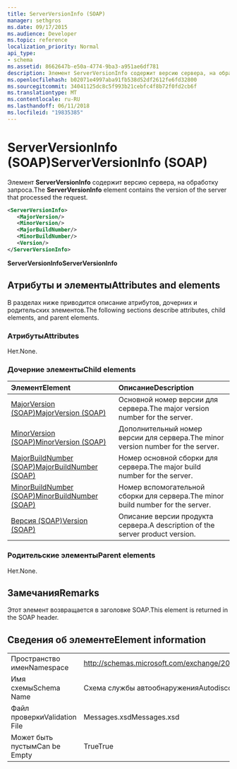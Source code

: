 ```yaml
---
title: ServerVersionInfo (SOAP)
manager: sethgros
ms.date: 09/17/2015
ms.audience: Developer
ms.topic: reference
localization_priority: Normal
api_type:
- schema
ms.assetid: 8662647b-e50a-4774-9ba3-a951ae6df781
description: Элемент ServerVersionInfo содержит версию сервера, на обработку запроса.
ms.openlocfilehash: b02071e4997aba91fb538d52df2612fe6fd32800
ms.sourcegitcommit: 34041125dc8c5f993b21cebfc4f8b72f0fd2cb6f
ms.translationtype: MT
ms.contentlocale: ru-RU
ms.lasthandoff: 06/11/2018
ms.locfileid: "19835385"
---
```

# <a name="serverversioninfo-soap"></a><span data-ttu-id="ce0fe-103">ServerVersionInfo (SOAP)</span><span class="sxs-lookup"><span data-stu-id="ce0fe-103">ServerVersionInfo (SOAP)</span></span>

<span data-ttu-id="ce0fe-104">Элемент **ServerVersionInfo** содержит версию сервера, на обработку запроса.</span><span class="sxs-lookup"><span data-stu-id="ce0fe-104">The **ServerVersionInfo** element contains the version of the server that processed the request.</span></span> 
  
```XML
<ServerVersionInfo>
   <MajorVersion/>
   <MinorVersion/>
   <MajorBuildNumber/>
   <MinorBuildNumber/>
   <Version/>
</ServerVersionInfo>
```

 <span data-ttu-id="ce0fe-105">**ServerVersionInfo**</span><span class="sxs-lookup"><span data-stu-id="ce0fe-105">**ServerVersionInfo**</span></span>
## <a name="attributes-and-elements"></a><span data-ttu-id="ce0fe-106">Атрибуты и элементы</span><span class="sxs-lookup"><span data-stu-id="ce0fe-106">Attributes and elements</span></span>

<span data-ttu-id="ce0fe-107">В разделах ниже приводится описание атрибутов, дочерних и родительских элементов.</span><span class="sxs-lookup"><span data-stu-id="ce0fe-107">The following sections describe attributes, child elements, and parent elements.</span></span>
  
### <a name="attributes"></a><span data-ttu-id="ce0fe-108">Атрибуты</span><span class="sxs-lookup"><span data-stu-id="ce0fe-108">Attributes</span></span>

<span data-ttu-id="ce0fe-109">Нет.</span><span class="sxs-lookup"><span data-stu-id="ce0fe-109">None.</span></span>
  
### <a name="child-elements"></a><span data-ttu-id="ce0fe-110">Дочерние элементы</span><span class="sxs-lookup"><span data-stu-id="ce0fe-110">Child elements</span></span>

|<span data-ttu-id="ce0fe-111">**Элемент**</span><span class="sxs-lookup"><span data-stu-id="ce0fe-111">**Element**</span></span>|<span data-ttu-id="ce0fe-112">**Описание**</span><span class="sxs-lookup"><span data-stu-id="ce0fe-112">**Description**</span></span>|
|:-----|:-----|
|[<span data-ttu-id="ce0fe-113">MajorVersion (SOAP)</span><span class="sxs-lookup"><span data-stu-id="ce0fe-113">MajorVersion (SOAP)</span></span>](majorversion-soap.md) <br/> |<span data-ttu-id="ce0fe-114">Основной номер версии для сервера.</span><span class="sxs-lookup"><span data-stu-id="ce0fe-114">The major version number for the server.</span></span>  <br/> |
|[<span data-ttu-id="ce0fe-115">MinorVersion (SOAP)</span><span class="sxs-lookup"><span data-stu-id="ce0fe-115">MinorVersion (SOAP)</span></span>](minorversion-soap.md) <br/> |<span data-ttu-id="ce0fe-116">Дополнительный номер версии для сервера.</span><span class="sxs-lookup"><span data-stu-id="ce0fe-116">The minor version number for the server.</span></span>  <br/> |
|[<span data-ttu-id="ce0fe-117">MajorBuildNumber (SOAP)</span><span class="sxs-lookup"><span data-stu-id="ce0fe-117">MajorBuildNumber (SOAP)</span></span>](majorbuildnumber-soap.md) <br/> |<span data-ttu-id="ce0fe-118">Номер основной сборки для сервера.</span><span class="sxs-lookup"><span data-stu-id="ce0fe-118">The major build number for the server.</span></span>  <br/> |
|[<span data-ttu-id="ce0fe-119">MinorBuildNumber (SOAP)</span><span class="sxs-lookup"><span data-stu-id="ce0fe-119">MinorBuildNumber (SOAP)</span></span>](minorbuildnumber-soap.md) <br/> |<span data-ttu-id="ce0fe-120">Номер вспомогательной сборки для сервера.</span><span class="sxs-lookup"><span data-stu-id="ce0fe-120">The minor build number for the server.</span></span>  <br/> |
|[<span data-ttu-id="ce0fe-121">Версия (SOAP)</span><span class="sxs-lookup"><span data-stu-id="ce0fe-121">Version (SOAP)</span></span>](version-soap.md) <br/> |<span data-ttu-id="ce0fe-122">Описание версии продукта сервера.</span><span class="sxs-lookup"><span data-stu-id="ce0fe-122">A description of the server product version.</span></span>  <br/> |
   
### <a name="parent-elements"></a><span data-ttu-id="ce0fe-123">Родительские элементы</span><span class="sxs-lookup"><span data-stu-id="ce0fe-123">Parent elements</span></span>

<span data-ttu-id="ce0fe-124">Нет.</span><span class="sxs-lookup"><span data-stu-id="ce0fe-124">None.</span></span>
  
## <a name="remarks"></a><span data-ttu-id="ce0fe-125">Замечания</span><span class="sxs-lookup"><span data-stu-id="ce0fe-125">Remarks</span></span>

<span data-ttu-id="ce0fe-126">Этот элемент возвращается в заголовке SOAP.</span><span class="sxs-lookup"><span data-stu-id="ce0fe-126">This element is returned in the SOAP header.</span></span>
  
## <a name="element-information"></a><span data-ttu-id="ce0fe-127">Сведения об элементе</span><span class="sxs-lookup"><span data-stu-id="ce0fe-127">Element information</span></span>

|||
|:-----|:-----|
|<span data-ttu-id="ce0fe-128">Пространство имен</span><span class="sxs-lookup"><span data-stu-id="ce0fe-128">Namespace</span></span>  <br/> |http://schemas.microsoft.com/exchange/2010/Autodiscover  <br/> |
|<span data-ttu-id="ce0fe-129">Имя схемы</span><span class="sxs-lookup"><span data-stu-id="ce0fe-129">Schema Name</span></span>  <br/> |<span data-ttu-id="ce0fe-130">Схема службы автообнаружения</span><span class="sxs-lookup"><span data-stu-id="ce0fe-130">Autodiscover schema</span></span>  <br/> |
|<span data-ttu-id="ce0fe-131">Файл проверки</span><span class="sxs-lookup"><span data-stu-id="ce0fe-131">Validation File</span></span>  <br/> |<span data-ttu-id="ce0fe-132">Messages.xsd</span><span class="sxs-lookup"><span data-stu-id="ce0fe-132">Messages.xsd</span></span>  <br/> |
|<span data-ttu-id="ce0fe-133">Может быть пустым</span><span class="sxs-lookup"><span data-stu-id="ce0fe-133">Can be Empty</span></span>  <br/> |<span data-ttu-id="ce0fe-134">True</span><span class="sxs-lookup"><span data-stu-id="ce0fe-134">True</span></span>  <br/> |
   

